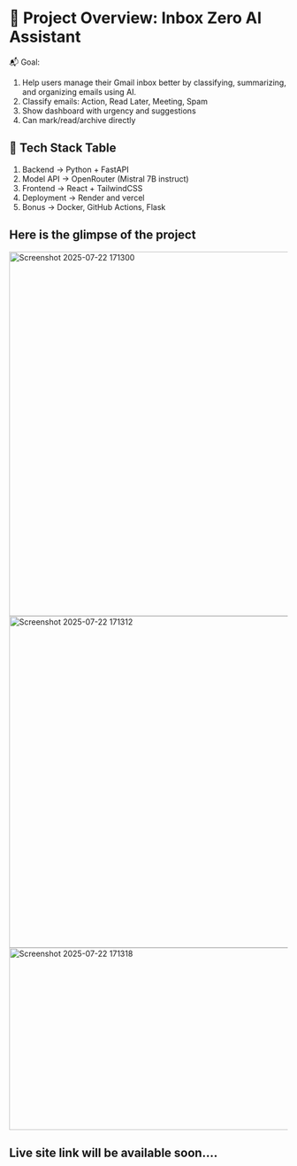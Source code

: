 
# 🚀 Project Overview: Inbox Zero AI Assistant
📬 Goal: 
1. Help users manage their Gmail inbox better by classifying, summarizing, and organizing emails using AI.
2. Classify emails: Action, Read Later, Meeting, Spam
3. Show dashboard with urgency and suggestions
4. Can mark/read/archive directly

## 🧰 Tech Stack  Table
1. Backend ->	Python + FastAPI
2. Model API -> OpenRouter (Mistral 7B instruct)
3. Frontend -> React + TailwindCSS
4. Deployment -> Render and vercel
6. Bonus	-> Docker, GitHub Actions, Flask

## Here is the glimpse of the project
<img width="952" height="658" alt="Screenshot 2025-07-22 171300" src="https://github.com/user-attachments/assets/6cdeb196-1f4b-4f35-a0ef-e4124c05ab2a" />
<img width="928" height="599" alt="Screenshot 2025-07-22 171312" src="https://github.com/user-attachments/assets/24c90912-fe29-4813-9169-0e96f57bfddb" />
<img width="970" height="329" alt="Screenshot 2025-07-22 171318" src="https://github.com/user-attachments/assets/1fce52c4-f736-4fe2-95be-acfe891d320c" />

## Live site link will be available soon....
